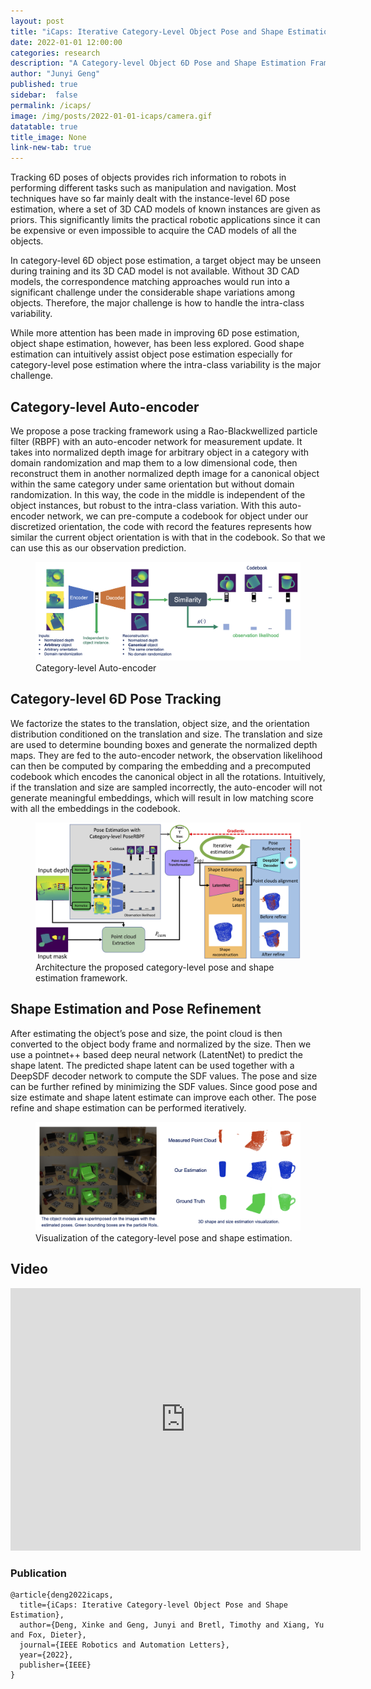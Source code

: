 ```yaml
---
layout: post
title: "iCaps: Iterative Category-Level Object Pose and Shape Estimation"
date: 2022-01-01 12:00:00
categories: research
description: "A Category-level Object 6D Pose and Shape Estimation Framework"
author: "Junyi Geng"
published: true
sidebar:  false
permalink: /icaps/
image: /img/posts/2022-01-01-icaps/camera.gif
datatable: true
title_image: None
link-new-tab: true
---
```





Tracking 6D poses of objects provides rich information to robots in performing different tasks such as manipulation and navigation. Most techniques have so far mainly dealt with the instance-level 6D pose estimation, where a set of 3D CAD models of known instances are given as priors. This significantly limits the practical robotic applications since it can be expensive or even impossible to acquire the CAD models of all the objects.

In category-level 6D object pose estimation, a target object may be unseen during training and its 3D CAD model is not available. Without 3D CAD models, the correspondence matching approaches would run into a significant challenge under the considerable shape variations among objects. Therefore, the major challenge is how to handle the intra-class variability.

While more attention has been made in improving 6D pose estimation, object shape estimation, however, has been less explored. Good shape estimation
can intuitively assist object pose estimation especially for category-level pose estimation where the intra-class variability is the major challenge.


## Category-level Auto-encoder
We propose a pose tracking framework using a Rao-Blackwellized particle filter (RBPF) with an auto-encoder network for measurement update.
It takes into normalized depth image for arbitrary object in a category with domain randomization and map them to a low dimensional code, then reconstruct them in another normalized depth image for a canonical object within the same category under same orientation but without domain randomization. In this way, the code in the middle is independent of the object instances, but robust to the intra-class variation.
With this auto-encoder network, we can pre-compute a codebook for object under our discretized orientation, the code with record the features represents how similar the current object orientation is with that in the codebook. So that we can use this as our observation prediction.

<figure>
 <img src="/img/posts/2022-01-01-icaps/ctgr_aae.png"/>
 <figcaption>
        Category-level Auto-encoder
 </figcaption>
</figure>

## Category-level 6D Pose Tracking 
We factorize the states to the translation, object size, and the orientation distribution conditioned on the translation and size. The translation and size are used to determine bounding boxes and generate the normalized depth maps.
They are fed to the auto-encoder network, the observation likelihood can then be computed by comparing the embedding and a precomputed codebook which encodes the canonical object in all the rotations.
Intuitively, if the translation and size are sampled incorrectly, the auto-encoder will not generate meaningful embeddings, which will result in low matching score with all the embeddings in the codebook.

<figure>
 <img src="/img/posts/2022-01-01-icaps/system_diagram.png"/>
 <figcaption>
        Architecture the proposed category-level pose and shape estimation framework.
 </figcaption>
</figure>

## Shape Estimation and Pose Refinement
After estimating the object’s pose and size, the point cloud is then converted to the object body frame and normalized by the size.
Then we use a pointnet++ based deep neural network (LatentNet) to predict the shape latent. 
The predicted shape latent can be used together with a DeepSDF decoder network to compute the SDF values.
The pose and size can be further refined by minimizing the SDF values. 
Since good pose and size estimate and shape latent estimate can improve each other. The pose refine and shape estimation can be performed iteratively.


<figure>
 <img src="/img/posts/2022-01-01-icaps/pose_v.png"/>
 <figcaption>
        Visualization of the category-level pose and shape estimation.
 </figcaption>
</figure>



## Video

<iframe width="560" height="420" src="https://www.youtube.com/embed/3AMcM3uUaUw" frameborder="0" allowfullscreen></iframe>


### Publication
```
@article{deng2022icaps,
  title={iCaps: Iterative Category-level Object Pose and Shape Estimation},
  author={Deng, Xinke and Geng, Junyi and Bretl, Timothy and Xiang, Yu and Fox, Dieter},
  journal={IEEE Robotics and Automation Letters},
  year={2022},
  publisher={IEEE}
}

```
